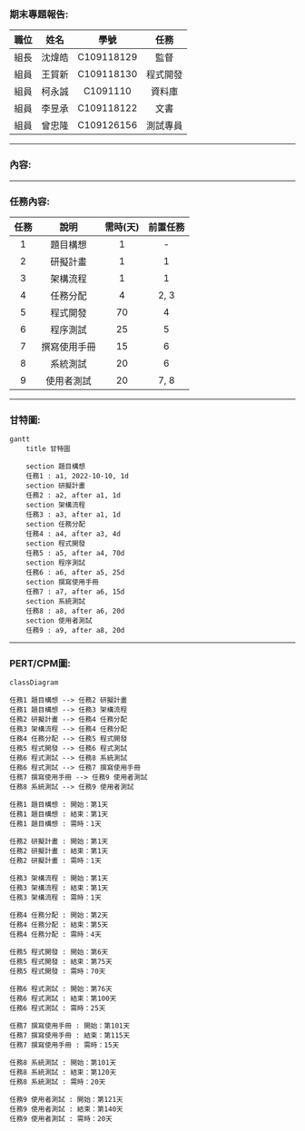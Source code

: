 ### 期末專題報告:
|職位|姓名|學號|任務|
|:--:|:--:|:--:|:--:|
|組長|沈煒皓|C109118129|監督|
|組員|王貿新|C109118130|程式開發|
|組員|柯永誠|C1091110|資料庫|
|組員|李昱承|C109118122|文書|
|組員|曾忠隆|C109126156|測試專員|
---
### 內容:


---
### 任務內容:
| 任務 | 說明 | 需時(天) | 前置任務 |
| :-: | :---------: | :--------: | :-----: |
| 1 | 題目構想| 1 | - |
| 2 | 研擬計畫 | 1 | 1 |
| 3 | 架構流程 | 1 | 1 |
| 4 | 任務分配 | 4 | 2, 3 |
| 5 | 程式開發 | 70 | 4 |
| 6 | 程序測試 | 25 | 5 |
| 7 | 撰寫使用手冊 | 15 | 6 |
| 8 | 系統測試 | 20 | 6 |
| 9 | 使用者測試 | 20 | 7, 8 |
---
### 甘特圖:
```mermaid
gantt
    title 甘特圖
    
    section 題目構想
    任務1 : a1, 2022-10-10, 1d
    section 研擬計畫
    任務2 : a2, after a1, 1d
    section 架構流程
    任務3 : a3, after a1, 1d
    section 任務分配
    任務4 : a4, after a3, 4d
    section 程式開發
    任務5 : a5, after a4, 70d
    section 程序測試
    任務6 : a6, after a5, 25d
    section 撰寫使用手冊
    任務7 : a7, after a6, 15d
    section 系統測試
    任務8 : a8, after a6, 20d
    section 使用者測試
    任務9 : a9, after a8, 20d
```

---
### PERT/CPM圖:
```mermaid
classDiagram

任務1 題目構想 --> 任務2 研擬計畫
任務1 題目構想 --> 任務3 架構流程
任務2 研擬計畫 --> 任務4 任務分配
任務3 架構流程 --> 任務4 任務分配
任務4 任務分配 --> 任務5 程式開發
任務5 程式開發 --> 任務6 程式測試
任務6 程式測試 --> 任務8 系統測試
任務6 程式測試 --> 任務7 撰寫使用手冊
任務7 撰寫使用手冊 --> 任務9 使用者測試
任務8 系統測試 --> 任務9 使用者測試

任務1 題目構想 : 開始：第1天
任務1 題目構想 : 結束：第1天
任務1 題目構想 : 需時：1天

任務2 研擬計畫 : 開始：第1天
任務2 研擬計畫 : 結束：第1天
任務2 研擬計畫 : 需時：1天

任務3 架構流程 : 開始：第1天
任務3 架構流程 : 結束：第1天
任務3 架構流程 : 需時：1天

任務4 任務分配 : 開始：第2天
任務4 任務分配 : 結束：第5天
任務4 任務分配 : 需時：4天

任務5 程式開發 : 開始：第6天
任務5 程式開發 : 結束：第75天
任務5 程式開發 : 需時：70天

任務6 程式測試 : 開始：第76天
任務6 程式測試 : 結束：第100天
任務6 程式測試 : 需時：25天

任務7 撰寫使用手冊 : 開始：第101天
任務7 撰寫使用手冊 : 結束：第115天
任務7 撰寫使用手冊 : 需時：15天

任務8 系統測試 : 開始：第101天
任務8 系統測試 : 結束：第120天
任務8 系統測試 : 需時：20天

任務9 使用者測試 : 開始：第121天
任務9 使用者測試 : 結束：第140天
任務9 使用者測試 : 需時：20天
```

